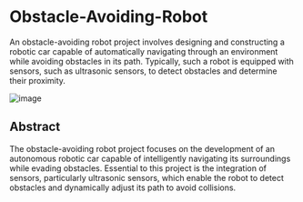 # Obstacle-Avoiding-Robot
An obstacle-avoiding robot project involves designing and constructing a robotic car capable of automatically navigating through an environment while avoiding obstacles in its path. Typically, such a robot is equipped with sensors, such as ultrasonic sensors, to detect obstacles and determine their proximity.

![image](https://github.com/eslamzoghla/Obstacle-Avoiding-Robot/assets/95759229/bc40e818-7e59-4426-8e68-252857017acb)


## Abstract
The obstacle-avoiding robot project focuses on the development of an autonomous robotic car capable of intelligently navigating its surroundings while evading obstacles. Essential to this project is the integration of sensors, particularly ultrasonic sensors, which enable the robot to detect obstacles and dynamically adjust its path to avoid collisions.

